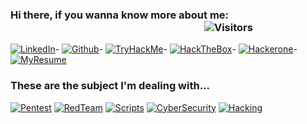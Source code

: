 ### Hi there, if you wanna know more about me: &nbsp;&nbsp;&nbsp;&nbsp;&nbsp;&nbsp;&nbsp;&nbsp;&nbsp;&nbsp;&nbsp;&nbsp;&nbsp;&nbsp;&nbsp;&nbsp;&nbsp;&nbsp;&nbsp;&nbsp;&nbsp;&nbsp;&nbsp;&nbsp;&nbsp;&nbsp;&nbsp;&nbsp;&nbsp;&nbsp;&nbsp;&nbsp;&nbsp;&nbsp;&nbsp;&nbsp;&nbsp;&nbsp;&nbsp;&nbsp;&nbsp;&nbsp;&nbsp;&nbsp;&nbsp;&nbsp;&nbsp;&nbsp;&nbsp;&nbsp;&nbsp;&nbsp;&nbsp;&nbsp;&nbsp;&nbsp;&nbsp;&nbsp;&nbsp;&nbsp;&nbsp;&nbsp;&nbsp;&nbsp;&nbsp;&nbsp;&nbsp;&nbsp;&nbsp;&nbsp;&nbsp;&nbsp;&nbsp;&nbsp;&nbsp;&nbsp;&nbsp;&nbsp;&nbsp;&nbsp;![Visitors](https://visitor-badge.laobi.icu/badge?page_id=mood404.mood404)

[![LinkedIn](https://img.shields.io/badge/_Rodney%20Camilo-0A66C2.svg?style=flat&logo=linkedin&logoColor=white)](https://www.linkedin.com/in/rodneycamilo/)-
[![Github](https://img.shields.io/badge/_Rodney[mood404]-181717.svg?style=flat&logo=github&logoColor=white&link=https://github.com/mood404/)](https://github.com/mood404/)-
[![TryHackMe](https://img.shields.io/badge/_TryHackMe%20Profile-494649.svg?style=flat&logo=tryhackme&logoColor=white)](https://tryhackme.com/p/c4mil0)-
[![HackTheBox](https://img.shields.io/badge/_Rodney-9FEF00.svg?style=flat&logo=hackthebox&logoColor=white&link=https://app.hackthebox.eu/profile/)](https://app.hackthebox.eu/profile/)-
[![Hackerone](https://img.shields.io/badge/_Rodney-494649.svg?style=flat&logo=hackerone&logoColor=white&link=https://hackerone.com/Rodney?type=user)](https://hackerone.com/Rodney?type=user)-
[![MyResume](https://img.shields.io/badge/_My%20Resume-A81D33.svg?style=flat&logoColor=white)](#)


### These are the subject I'm dealing with...

[![Pentest](https://img.shields.io/badge/_Pentest-3776AB.svg?style=for-the-badge&labelColor=black)](#)
[![RedTeam](https://img.shields.io/badge/_RedTeam-A81D33.svg?style=for-the-badge&labelColor=black&logoColor=A81D33)](#)
[![Scripts](https://img.shields.io/badge/_Scripts-4EAA25.svg?style=for-the-badge&labelColor=black)](#)
[![CyberSecurity](https://img.shields.io/badge/_CyberSecurity-494649.svg?style=for-the-badge&labelColor=black)](#)
[![Hacking](https://img.shields.io/badge/_Ethical%20Hacking-181717.svg?style=for-the-badge&labelColor=black)](#)



